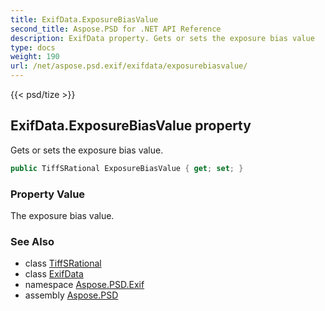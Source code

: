 ```yaml
---
title: ExifData.ExposureBiasValue
second_title: Aspose.PSD for .NET API Reference
description: ExifData property. Gets or sets the exposure bias value
type: docs
weight: 190
url: /net/aspose.psd.exif/exifdata/exposurebiasvalue/
---
```

{{< psd/tize >}}
## ExifData.ExposureBiasValue property

Gets or sets the exposure bias value.

```csharp
public TiffSRational ExposureBiasValue { get; set; }
```

### Property Value

The exposure bias value.

### See Also

* class [TiffSRational](../../../aspose.psd.fileformats.tiff/tiffsrational/)
* class [ExifData](../)
* namespace [Aspose.PSD.Exif](../../exifdata/)
* assembly [Aspose.PSD](../../../)


